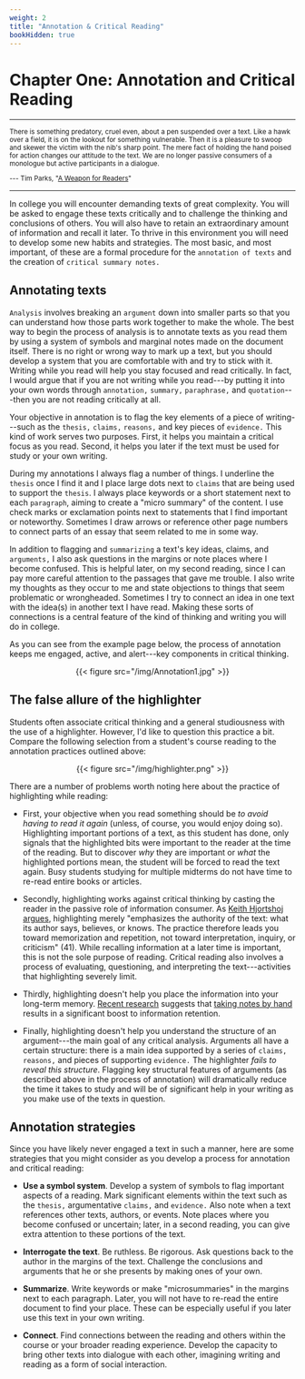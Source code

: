 ```yaml
---
weight: 2
title: "Annotation & Critical Reading"
bookHidden: true
---
```


# Chapter One: Annotation and Critical Reading

---
  <small>

There is something predatory, cruel even, about a pen suspended over a
text. Like a hawk over a field, it is on the lookout for something
vulnerable. Then it is a pleasure to swoop and skewer the victim with
the nib's sharp point. The mere fact of holding the hand poised for
action changes our attitude to the text. We are no longer passive
consumers of a monologue but active participants in a dialogue.

--- Tim Parks, "[A Weapon for Readers](http://www.nybooks.com/blogs/nyrblog/2014/dec/03/weapon-for-readers/)"

  </small>

---

In college you will encounter demanding texts of great complexity. You
will be asked to engage these texts critically and to challenge the
thinking and conclusions of others. You will also have to retain an
extraordinary amount of information and recall it later. To thrive in
this environment you will need to develop some new habits and
strategies. The most basic, and most important, of these are a formal
procedure for the `annotation of texts` and the creation of `critical
summary notes.`

Annotating texts
----------------

`Analysis` involves breaking an `argument` down into smaller parts so that
you can understand how those parts work together to make the whole. The
best way to begin the process of analysis is to annotate texts as you read them by
using a system of symbols and marginal notes made on the document
itself. There is no right or wrong way to mark up a text, but you should
develop a system that you are comfortable with and try to stick with it.
Writing while you read will help you stay focused and read critically.
In fact, I would argue that if you are not writing while you read---by
putting it into your own words through `annotation,` `summary,` `paraphrase,` and `quotation`---then you are not reading critically at all.

Your objective in annotation is to flag the key elements of a piece of
writing---such as the `thesis,` `claims,` `reasons,` and key pieces of
`evidence.` This kind of work serves two purposes. First, it helps you
maintain a critical focus as you read. Second, it helps you later if the
text must be used for study or your own writing.

During my annotations I always flag a number of things. I underline the
`thesis` once I find it and I place large dots next to `claims` that are being used to support the `thesis`. I always place keywords or a short statement next to each `paragraph`, aiming to create a "micro
summary" of the content. I use check marks or exclamation points next
to statements that I find important or noteworthy. Sometimes I draw
arrows or reference other page numbers to connect parts of an essay that seem related to me in some
way.

In addition to flagging and `summarizing` a text's key ideas, claims, and
`arguments,` I also ask questions in the margins or note places where I
become confused. This is helpful later, on my second reading, since I
can pay more careful attention to the passages that gave me trouble. I
also write my thoughts as they occur to me and state objections to
things that seem problematic or wrongheaded. Sometimes I try to connect
an idea in one text with the idea(s) in another text I have read. Making
these sorts of connections is a central feature of the kind of thinking
and writing you will do in college.

As you can see from the example page below, the process of
annotation keeps me engaged, active, and alert---key components in critical
thinking.

<div style="text-align:center">{{< figure src="/img/Annotation1.jpg" >}}</div>

## The false allure of the highlighter

Students often associate critical thinking and a general studiousness
with the use of a highlighter. However, I'd like to question this
practice a bit. Compare the following selection from a student's course
reading to the annotation practices outlined above:

<div style="text-align:center">{{< figure src="/img/highlighter.png" >}}</div>

There are a number of problems worth noting here about the practice of
highlighting while reading:

-   First, your objective when you read something should be *to avoid
    having to read it again* (unless, of course, you would enjoy doing
    so). Highlighting important portions of a text, as this student has
    done, only signals that the highlighted bits were important to the
    reader at the time of the reading. But to discover *why* they are
    important or *what* the highlighted portions mean, the student will
    be forced to read the text again. Busy students studying for
    multiple midterms do not have time to re-read entire books or
    articles.

-   Secondly, highlighting works against critical thinking by casting
    the reader in the passive role of information consumer. As [Keith
    Hjortshoj argues](http://libcat.dartmouth.edu/record=6773185),
    highlighting merely "emphasizes the authority of the text: what its
    author says, believes, or knows. The practice therefore leads you
    toward memorization and repetition, not toward interpretation,
    inquiry, or criticism" (41). While recalling information at a later
    time is important, this is not the sole purpose of reading. Critical
    reading also involves a process of evaluating, questioning, and
    interpreting the text---activities that highlighting severely limit.

-   Thirdly, highlighting doesn't help you place the information into
    your long-term memory. [Recent
    research](https://sites.udel.edu/victorp/files/2010/11/Psychological-Science-2014-Mueller-0956797614524581-1u0h0yu.pdf)
    suggests that [taking notes by
    hand](https://www.scientificamerican.com/article/a-learning-secret-don-t-take-notes-with-a-laptop/)
    results in a significant boost to information retention.

-   Finally, highlighting doesn't help you understand the structure of
    an argument---the main goal of any critical analysis. Arguments all
    have a certain structure: there is a main idea supported by a series
    of `claims,` `reasons,` and pieces of supporting `evidence.` The
    highlighter *fails to reveal this structure*. Flagging key
    structural features of arguments (as described above in the process
    of annotation) will dramatically reduce the time it takes to study
    and will be of significant help in your writing as you make use of
    the texts in question.

## Annotation strategies

Since you have likely never engaged a text in such a manner, here are
some strategies that you might consider as you develop a process for
annotation and critical reading:

-   **Use a symbol system**. Develop a system of symbols to flag
    important aspects of a reading. Mark significant elements within the
    text such as the `thesis,` argumentative `claims,` and `evidence.` Also
    note when a text references other texts, authors, or events. Note
    places where you become confused or uncertain; later, in a second
    reading, you can give extra attention to these portions of the text.

-   **Interrogate the text**. Be ruthless. Be rigorous. Ask questions
    back to the author in the margins of the text. Challenge the
    conclusions and arguments that he or she presents by making ones of
    your own.

-   **Summarize**. Write keywords or make "microsummaries" in the
    margins next to each paragraph. Later, you will not have to re-read
    the entire document to find your place. These can be especially
    useful if you later use this text in your own writing.

-   **Connect**. Find connections between the reading and others within
    the course or your broader reading experience. Develop the capacity
    to bring other texts into dialogue with each other, imagining
    writing and reading as a form of social interaction.
    
